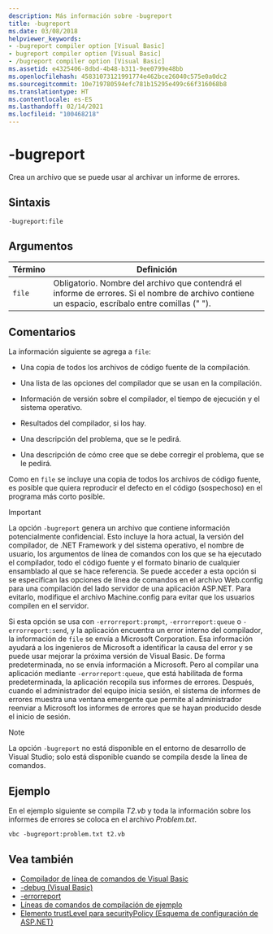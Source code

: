 ```yaml
---
description: Más información sobre -bugreport
title: -bugreport
ms.date: 03/08/2018
helpviewer_keywords:
- -bugreport compiler option [Visual Basic]
- bugreport compiler option [Visual Basic]
- /bugreport compiler option [Visual Basic]
ms.assetid: e4325406-8dbd-4b48-b311-9ee0799e48bb
ms.openlocfilehash: 45831073121991774e462bce26040c575e0a0dc2
ms.sourcegitcommit: 10e719780594efc781b15295e499c66f316068b8
ms.translationtype: HT
ms.contentlocale: es-ES
ms.lasthandoff: 02/14/2021
ms.locfileid: "100468218"
---
```

# <a name="-bugreport"></a>-bugreport

Crea un archivo que se puede usar al archivar un informe de errores.

## <a name="syntax"></a>Sintaxis

```console
-bugreport:file
```

## <a name="arguments"></a>Argumentos

|Término|Definición|
|---|---|
|`file`|Obligatorio. Nombre del archivo que contendrá el informe de errores. Si el nombre de archivo contiene un espacio, escríbalo entre comillas (" ").|

## <a name="remarks"></a>Comentarios

La información siguiente se agrega a `file`:

- Una copia de todos los archivos de código fuente de la compilación.

- Una lista de las opciones del compilador que se usan en la compilación.

- Información de versión sobre el compilador, el tiempo de ejecución y el sistema operativo.

- Resultados del compilador, si los hay.

- Una descripción del problema, que se le pedirá.

- Una descripción de cómo cree que se debe corregir el problema, que se le pedirá.

Como en `file` se incluye una copia de todos los archivos de código fuente, es posible que quiera reproducir el defecto en el código (sospechoso) en el programa más corto posible.

> [!IMPORTANT]
> La opción `-bugreport` genera un archivo que contiene información potencialmente confidencial. Esto incluye la hora actual, la versión del compilador, de .NET Framework y del sistema operativo, el nombre de usuario, los argumentos de línea de comandos con los que se ha ejecutado el compilador, todo el código fuente y el formato binario de cualquier ensamblado al que se hace referencia. Se puede acceder a esta opción si se especifican las opciones de línea de comandos en el archivo Web.config para una compilación del lado servidor de una aplicación ASP.NET. Para evitarlo, modifique el archivo Machine.config para evitar que los usuarios compilen en el servidor.

Si esta opción se usa con `-errorreport:prompt`, `-errorreport:queue` o `-errorreport:send`, y la aplicación encuentra un error interno del compilador, la información de `file` se envía a Microsoft Corporation. Esa información ayudará a los ingenieros de Microsoft a identificar la causa del error y se puede usar mejorar la próxima versión de Visual Basic. De forma predeterminada, no se envía información a Microsoft. Pero al compilar una aplicación mediante `-errorreport:queue`, que está habilitada de forma predeterminada, la aplicación recopila sus informes de errores. Después, cuando el administrador del equipo inicia sesión, el sistema de informes de errores muestra una ventana emergente que permite al administrador reenviar a Microsoft los informes de errores que se hayan producido desde el inicio de sesión.

> [!NOTE]
> La opción `-bugreport` no está disponible en el entorno de desarrollo de Visual Studio; solo está disponible cuando se compila desde la línea de comandos.

## <a name="example"></a>Ejemplo

En el ejemplo siguiente se compila *T2.vb* y toda la información sobre los informes de errores se coloca en el archivo *Problem.txt*.

```console
vbc -bugreport:problem.txt t2.vb
```

## <a name="see-also"></a>Vea también

- [Compilador de línea de comandos de Visual Basic](index.md)
- [-debug (Visual Basic)](debug.md)
- [-errorreport](errorreport.md)
- [Líneas de comandos de compilación de ejemplo](sample-compilation-command-lines.md)
- [Elemento trustLevel para securityPolicy (Esquema de configuración de ASP.NET)](/previous-versions/dotnet/netframework-4.0/as399f0x(v=vs.100))

